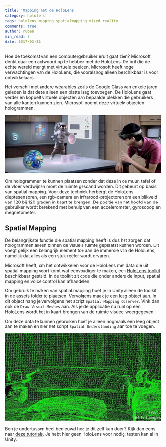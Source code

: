 ```yaml
---
title: 'Mapping met de HoloLens'
category: hololens
tags: hololens mapping spatialmapping mixed reality 
comments: true
author: ruben
min_read: 7
date: 2017-03-22
---
```


Hoe de toekomst van een computergebruiker eruit gaat zien? Microsoft denkt daar een antwoord op te hebben met de HoloLens. De bril die de echte wereld mengt met virtuele beelden. Microsoft heeft hoge verwachtingen van de HoloLens, die vooralsnog alleen beschikbaar is voor ontwikkelaars. 

Het verschil met andere wearables zoals de Google Glass van enkele jaren geleden is dat deze alleen een platte laag toevoegen. De HoloLens gaat verder en koppelt virtuele objecten aan bepaalde plekken die gebruikers van alle kanten kunnen zien. Microsoft noemt deze virtuele objecten hologrammen. 

![HoloLens](/assets/hololens/hololens.jpg)

Om hologrammen te kunnen plaatsen zonder dat deze in de muur, tafel of de vloer verdwijnen moet de ruimte gescand worden. Dit gebeurt op basis van spatial mapping. Voor deze techniek herbergt de HoloLens dieptesensoren, een rgb-camera en infrarood-projectoren om een blikveld van 120 bij 120 graden in kaart te brengen. De positie van het hoofd van de gebruiker wordt berekend met behulp van een accelerometer, gyroscoop en megnetometer.

## Spatial Mapping
De belangrijkste functie die spatial mapping heeft is dus het zorgen dat hologrammen alleen binnen de visuele ruimte geplaatst kunnen worden. Dit voegt gelijk een belangrijk element toe aan de immersie van de HoloLens, namelijk dat alles als een stuk reëler wordt ervaren. 

Microsoft heeft, om het ontwikkelen voor de HoloLens met data die uit spatial mapping voort komt wat eenvoudiger te maken, een [HoloLens toolkit](https://github.com/Microsoft/HoloToolkit-Unity) beschikbaar gesteld. In de toolkit zit code die onder andere de input, spatial mapping en voice control kan afhandelen.

Om gebruik te maken van spatial mapping hoef je in Unity alleen de toolkit in de assets folder te plaatsen. Vervolgens maak je een leeg object aan. In dit object hang je vervolgens het script `Spatial Mapping Observer`. Vink dan ook de `Draw Visual Meshes` aan. Als je de applicatie nu runt op een HoloLens wordt het in kaart brengen van de ruimte visueel weergegeven.

Om deze data te kunnen gebruiken hoef je alleen nogmaals een leeg object aan te maken en hier het script `Spatial Understanding` aan toe te voegen. 

![HoloLens Spatial Mapping](/assets/hololens/hololens_spatial.jpg) 

Ben je ondertussen heel benieuwd hoe je dit zelf kan doen? Kijk dan eens naar [deze tutorials](http://www.cameronvetter.com/2016/10/25/hololens-tutorial-unity-3d-project-creation/). Je hebt hier geen HoloLens voor nodig, testen kan al in Unity.

